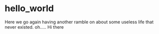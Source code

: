 # hello_world
Here we go again having another ramble on about some useless life that never existed.
oh..... Hi there 
